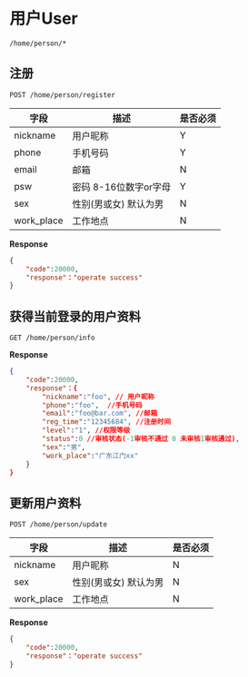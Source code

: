 用户User
===
`/home/person/*`

## 注册    
`POST /home/person/register` 

字段  |描述 |  是否必须 
------------ | -------------| -------------
nickname | 用户昵称     | Y
phone| 手机号码 | Y
email|  邮箱      | N
psw  | 密码 8-16位数字or字母   | Y
sex|    性别(男或女) 默认为男    | N
work_place|  工作地点   | N


**Response**  

```json
{
    "code":20000,
    "response"："operate success"
}
```


## 获得当前登录的用户资料
`GET /home/person/info`

**Response**
```json
{
    "code":20000,
    "response"：{
        "nickname":"foo", // 用户昵称
        "phone":"foo",  //手机号码 
        "email":"foo@bar.com", //邮箱
        "reg_time":"12345684", //注册时间
        "level":"1", //权限等级
        "status":0 //审核状态(-1审核不通过 0 未审核1审核通过),
        "sex":"男",
        "work_place":"广东江门xx"
    }
}
```

## 更新用户资料
`POST /home/person/update`

字段  |描述 |  是否必须 
------------ | -------------| -------------
nickname | 用户昵称     | N
sex|    性别(男或女) 默认为男    | N
work_place|  工作地点   | N


**Response**  

```json
{
    "code":20000,
    "response"："operate success"
}
```